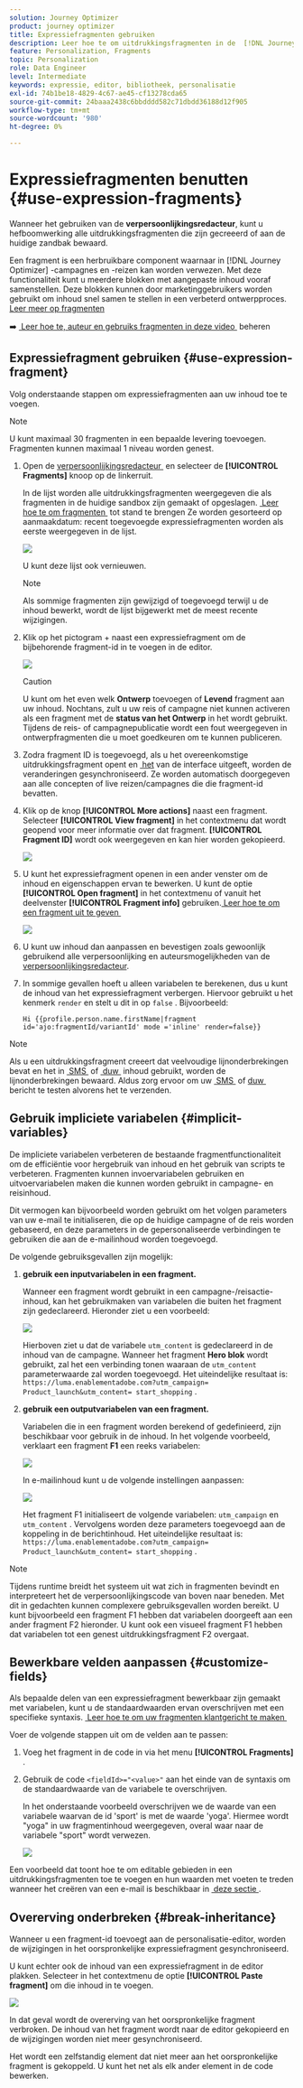 ```yaml
---
solution: Journey Optimizer
product: journey optimizer
title: Expressiefragmenten gebruiken
description: Leer hoe te om uitdrukkingsfragmenten in de  [!DNL Journey Optimizer]  verpersoonlijkingsredacteur te gebruiken.
feature: Personalization, Fragments
topic: Personalization
role: Data Engineer
level: Intermediate
keywords: expressie, editor, bibliotheek, personalisatie
exl-id: 74b1be18-4829-4c67-ae45-cf13278cda65
source-git-commit: 24baaa2438c6bbdddd582c71dbdd36188d12f905
workflow-type: tm+mt
source-wordcount: '980'
ht-degree: 0%

---
```


# Expressiefragmenten benutten {#use-expression-fragments}

Wanneer het gebruiken van de **verpersoonlijkingsredacteur**, kunt u hefboomwerking alle uitdrukkingsfragmenten die zijn gecreeerd of aan de huidige zandbak bewaard.

Een fragment is een herbruikbare component waarnaar in [!DNL Journey Optimizer] -campagnes en -reizen kan worden verwezen. Met deze functionaliteit kunt u meerdere blokken met aangepaste inhoud vooraf samenstellen. Deze blokken kunnen door marketinggebruikers worden gebruikt om inhoud snel samen te stellen in een verbeterd ontwerpproces. [&#x200B; Leer meer op fragmenten &#x200B;](../content-management/fragments.md)

➡️ [&#x200B; Leer hoe te, auteur en gebruiks fragmenten in deze video &#x200B;](../content-management/fragments.md#video-fragments) beheren

## Expressiefragment gebruiken {#use-expression-fragment}

Volg onderstaande stappen om expressiefragmenten aan uw inhoud toe te voegen.

>[!NOTE]
>
>U kunt maximaal 30 fragmenten in een bepaalde levering toevoegen. Fragmenten kunnen maximaal 1 niveau worden genest.

1. Open de [&#x200B; verpersoonlijkingsredacteur &#x200B;](personalization-build-expressions.md) en selecteer de **[!UICONTROL Fragments]** knoop op de linkerruit.

   In de lijst worden alle uitdrukkingsfragmenten weergegeven die als fragmenten in de huidige sandbox zijn gemaakt of opgeslagen. [&#x200B; Leer hoe te om fragmenten &#x200B;](../content-management/create-fragments.md) tot stand te brengen
Ze worden gesorteerd op aanmaakdatum: recent toegevoegde expressiefragmenten worden als eerste weergegeven in de lijst.

   ![](assets/expression-fragments-pane.png)

   U kunt deze lijst ook vernieuwen.

   >[!NOTE]
   >
   >Als sommige fragmenten zijn gewijzigd of toegevoegd terwijl u de inhoud bewerkt, wordt de lijst bijgewerkt met de meest recente wijzigingen.

1. Klik op het pictogram + naast een expressiefragment om de bijbehorende fragment-id in te voegen in de editor.

   ![](assets/expression-fragment-add.png)

   >[!CAUTION]
   >
   >U kunt om het even welk **Ontwerp** toevoegen of **Levend** fragment aan uw inhoud. Nochtans, zult u uw reis of campagne niet kunnen activeren als een fragment met de **status van het Ontwerp** in het wordt gebruikt. Tijdens de reis- of campagnepublicatie wordt een fout weergegeven in ontwerpfragmenten die u moet goedkeuren om te kunnen publiceren.

1. Zodra fragment ID is toegevoegd, als u het overeenkomstige uitdrukkingsfragment opent en [&#x200B; het &#x200B;](../content-management/manage-fragments.md#edit-fragments) van de interface uitgeeft, worden de veranderingen gesynchroniseerd. Ze worden automatisch doorgegeven aan alle concepten of live reizen/campagnes die die fragment-id bevatten.

1. Klik op de knop **[!UICONTROL More actions]** naast een fragment. Selecteer **[!UICONTROL View fragment]** in het contextmenu dat wordt geopend voor meer informatie over dat fragment. **[!UICONTROL Fragment ID]** wordt ook weergegeven en kan hier worden gekopieerd.

   ![](assets/expression-fragment-view.png)

1. U kunt het expressiefragment openen in een ander venster om de inhoud en eigenschappen ervan te bewerken. U kunt de optie **[!UICONTROL Open fragment]** in het contextmenu of vanuit het deelvenster **[!UICONTROL Fragment info]** gebruiken. [&#x200B; Leer hoe te om een fragment uit te geven &#x200B;](../content-management/manage-fragments.md#edit-fragments)

   ![](assets/expression-fragment-open.png)

1. U kunt uw inhoud dan aanpassen en bevestigen zoals gewoonlijk gebruikend alle verpersoonlijking en auteursmogelijkheden van de [&#x200B; verpersoonlijkingsredacteur &#x200B;](personalization-build-expressions.md).

1. In sommige gevallen hoeft u alleen variabelen te berekenen, dus u kunt de inhoud van het expressiefragment verbergen. Hiervoor gebruikt u het kenmerk `render` en stelt u dit in op `false` . Bijvoorbeeld:

   ```
   Hi {{profile.person.name.firstName|fragment id='ajo:fragmentId/variantId' mode ='inline' render=false}}
   ```

>[!NOTE]
>
>Als u een uitdrukkingsfragment creeert dat veelvoudige lijnonderbrekingen bevat en het in [&#x200B; SMS &#x200B;](../sms/create-sms.md#sms-content) of [&#x200B; duw &#x200B;](../push/design-push.md) inhoud gebruikt, worden de lijnonderbrekingen bewaard. Aldus zorg ervoor om uw [&#x200B; SMS &#x200B;](../sms/send-sms.md) of [&#x200B; duw &#x200B;](../push/send-push.md) bericht te testen alvorens het te verzenden.

## Gebruik impliciete variabelen {#implicit-variables}

De impliciete variabelen verbeteren de bestaande fragmentfunctionaliteit om de efficiëntie voor hergebruik van inhoud en het gebruik van scripts te verbeteren. Fragmenten kunnen invoervariabelen gebruiken en uitvoervariabelen maken die kunnen worden gebruikt in campagne- en reisinhoud.

Dit vermogen kan bijvoorbeeld worden gebruikt om het volgen parameters van uw e-mail te initialiseren, die op de huidige campagne of de reis worden gebaseerd, en deze parameters in de gepersonaliseerde verbindingen te gebruiken die aan de e-mailinhoud worden toegevoegd.

De volgende gebruiksgevallen zijn mogelijk:

1. **gebruik een inputvariabelen in een fragment.**

   Wanneer een fragment wordt gebruikt in een campagne-/reisactie-inhoud, kan het gebruikmaken van variabelen die buiten het fragment zijn gedeclareerd. Hieronder ziet u een voorbeeld:

   ![](../personalization/assets/variable-in-a-fragment.png)

   Hierboven ziet u dat de variabele `utm_content` is gedeclareerd in de inhoud van de campagne. Wanneer het fragment **Hero blok** wordt gebruikt, zal het een verbinding tonen waaraan de `utm_content` parameterwaarde zal worden toegevoegd. Het uiteindelijke resultaat is: `https://luma.enablementadobe.com?utm_campaign= Product_launch&utm_content= start_shopping` .

1. **gebruik een outputvariabelen van een fragment.**

   Variabelen die in een fragment worden berekend of gedefinieerd, zijn beschikbaar voor gebruik in de inhoud. In het volgende voorbeeld, verklaart een fragment **F1** een reeks variabelen:

   ![](../personalization/assets/personalize-with-variables.png)

   In e-mailinhoud kunt u de volgende instellingen aanpassen:

   ![](../personalization/assets/use-fragment-variable.png)

   Het fragment F1 initialiseert de volgende variabelen: `utm_campaign` en `utm_content` . Vervolgens worden deze parameters toegevoegd aan de koppeling in de berichtinhoud. Het uiteindelijke resultaat is: `https://luma.enablementadobe.com?utm_campaign= Product_launch&utm_content= start_shopping` .

>[!NOTE]
>
>Tijdens runtime breidt het systeem uit wat zich in fragmenten bevindt en interpreteert het de verpersoonlijkingscode van boven naar beneden. Met dit in gedachten kunnen complexere gebruiksgevallen worden bereikt. U kunt bijvoorbeeld een fragment F1 hebben dat variabelen doorgeeft aan een ander fragment F2 hieronder. U kunt ook een visueel fragment F1 hebben dat variabelen tot een genest uitdrukkingsfragment F2 overgaat.


## Bewerkbare velden aanpassen {#customize-fields}

Als bepaalde delen van een expressiefragment bewerkbaar zijn gemaakt met variabelen, kunt u de standaardwaarden ervan overschrijven met een specifieke syntaxis. [&#x200B; Leer hoe te om uw fragmenten klantgericht te maken &#x200B;](../content-management/customizable-fragments.md)

Voer de volgende stappen uit om de velden aan te passen:

1. Voeg het fragment in de code in via het menu **[!UICONTROL Fragments]** .

1. Gebruik de code `<fieldId>="<value>"` aan het einde van de syntaxis om de standaardwaarde van de variabele te overschrijven.

   In het onderstaande voorbeeld overschrijven we de waarde van een variabele waarvan de id &#39;sport&#39; is met de waarde &#39;yoga&#39;. Hiermee wordt &quot;yoga&quot; in uw fragmentinhoud weergegeven, overal waar naar de variabele &quot;sport&quot; wordt verwezen.

   ![](../content-management/assets/fragment-expression-use.png)

Een voorbeeld dat toont hoe te om editable gebieden in een uitdrukkingsfragmenten toe te voegen en hun waarden met voeten te treden wanneer het creëren van een e-mail is beschikbaar in [&#x200B; deze sectie &#x200B;](../content-management/customizable-fragments.md#example).

## Overerving onderbreken {#break-inheritance}

Wanneer u een fragment-id toevoegt aan de personalisatie-editor, worden de wijzigingen in het oorspronkelijke expressiefragment gesynchroniseerd.

U kunt echter ook de inhoud van een expressiefragment in de editor plakken. Selecteer in het contextmenu de optie **[!UICONTROL Paste fragment]** om die inhoud in te voegen.

![](assets/expression-fragment-paste.png)

In dat geval wordt de overerving van het oorspronkelijke fragment verbroken. De inhoud van het fragment wordt naar de editor gekopieerd en de wijzigingen worden niet meer gesynchroniseerd.

Het wordt een zelfstandig element dat niet meer aan het oorspronkelijke fragment is gekoppeld. U kunt het net als elk ander element in de code bewerken.


